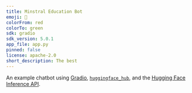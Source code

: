 ```yaml
---
title: Minstral Education Bot
emoji: 💬
colorFrom: red
colorTo: green
sdk: gradio
sdk_version: 5.0.1
app_file: app.py
pinned: false
license: apache-2.0
short_description: The best
---
```


An example chatbot using [Gradio](https://gradio.app), [`huggingface_hub`](https://huggingface.co/docs/huggingface_hub/v0.22.2/en/index), and the [Hugging Face Inference API](https://huggingface.co/docs/api-inference/index).